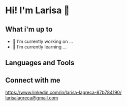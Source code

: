 # Hi! I'm Larisa 👋

## What i'm up to

- 🔭 I’m currently working on ...
- 🌱 I’m currently learning ...

## Languages and Tools

## Connect with me
https://www.linkedin.com/in/larisa-lagreca-87b784190/
larisalagreca@gmail.com
